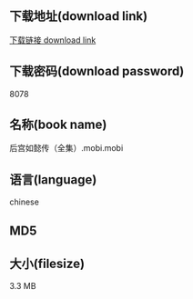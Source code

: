 ## 下载地址(download link)
[下载链接 download link](https://tutu365.netlify.app/?s=%E5%90%8E%E5%AE%AB%E5%A6%82%E6%87%BF%E4%BC%A0%EF%BC%88%E5%85%A8%E9%9B%86%EF%BC%89.mobi)

## 下载密码(download password)
8078

## 名称(book name)
后宫如懿传（全集）.mobi.mobi

## 语言(language)
chinese

## MD5


## 大小(filesize)
3.3 MB
